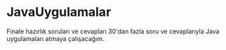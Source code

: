 # JavaUygulamalar
Finale hazırlık soruları ve cevapları
30'dan fazla soru ve cevaplarıyla Java uygulamaları atmaya çalışacağım.
